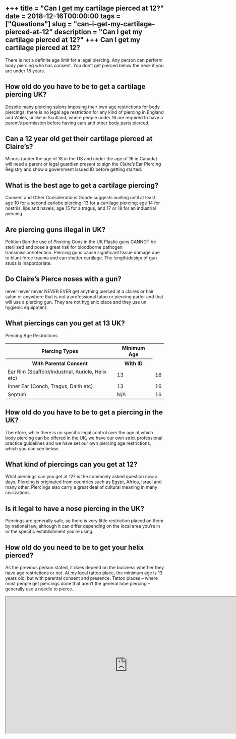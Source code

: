 +++
title = "Can I get my cartilage pierced at 12?"
date = 2018-12-16T00:00:00
tags = ["Questions"]
slug = "can-i-get-my-cartilage-pierced-at-12"
description = "Can I get my cartilage pierced at 12?"
+++
Can I get my cartilage pierced at 12?
-------------------------------------

There is not a definite age limit for a legal piercing. Any person can perform body piercing who has consent. You don’t get pierced below the neck if you are under 18 years.

How old do you have to be to get a cartilage piercing UK?
---------------------------------------------------------

Despite many piercing salons imposing their own age restrictions for body piercings, there is no legal age restriction for any kind of piercing in England and Wales, unlike in Scotland, where people under 16 are required to have a parent’s permission before having ears and other body parts pierced.

Can a 12 year old get their cartilage pierced at Claire’s?
----------------------------------------------------------

Minors (under the age of 18 in the US and under the age of 16 in Canada) will need a parent or legal guardian present to sign the Claire’s Ear Piercing Registry and show a government issued ID before getting started.

What is the best age to get a cartilage piercing?
-------------------------------------------------

Consent and Other Considerations Goode suggests waiting until at least age 10 for a second earlobe piercing; 13 for a cartilage piercing; age 14 for nostrils, lips and navels; age 15 for a tragus; and 17 or 18 for an industrial piercing.

Are piercing guns illegal in UK?
--------------------------------

Petition Ban the use of Piercing Guns in the UK Plastic guns CANNOT be sterilised and pose a great risk for bloodborne pathogen transmission/infection. Piercing guns cause significant tissue damage due to blunt force trauma and can shatter cartilage. The length/design of gun studs is inappropriate.

Do Claire’s Pierce noses with a gun?
------------------------------------

never never never NEVER EVER get anything pierced at a claires or hair salon or anywhere that is not a professional tatoo or piercing parlor and that will use a piercing gun. They are not hygienic place and they use un hygienic equipment.

What piercings can you get at 13 UK?
------------------------------------

Piercing Age Restrictions

<table><tr><th>Piercing Types</th><th>Minimum Age</th></tr><tr><th>With Parental Consent</th><th>With ID</th></tr><tr><td>Ear Rim (Scaffold/Industrial, Auricle, Helix etc)</td><td>13</td><td>16</td></tr><tr><td>Inner Ear (Conch, Tragus, Daith etc)</td><td>13</td><td>16</td></tr><tr><td>Septum</td><td>N/A</td><td>16</td></tr></table>

How old do you have to be to get a piercing in the UK?
------------------------------------------------------

Therefore, while there is no specific legal control over the age at which body piercing can be offered in the UK, we have our own strict professional practice guidelines and we have set our own piercing age restrictions, which you can see below.

What kind of piercings can you get at 12?
-----------------------------------------

What piercings can you get at 12? is the commonly asked question now a days, Piercing is originated from countries such as Egypt, Africa, Israel and many other. Piercings also carry a great deal of cultural meaning in many civilizations.

Is it legal to have a nose piercing in the UK?
----------------------------------------------

Piercings are generally safe, so there is very little restriction placed on them by national law, although it can differ depending on the local area you’re in or the specific establishment you’re using.

How old do you need to be to get your helix pierced?
----------------------------------------------------

As the previous person stated, it does depend on the business whether they have age restrictions or not. At my local tattoo place, the minimum age is 13 years old, but with parental consent and presence. Tattoo places – where most people get piercings done that aren’t the general lobe piercing – generally use a needle to pierce…

<iframe allow="accelerometer; autoplay; clipboard-write; encrypted-media; gyroscope; picture-in-picture" allowfullscreen="" class="__youtube_prefs__  epyt-is-override  no-lazyload" data-no-lazy="1" data-origheight="433" data-origwidth="770" data-skipgform_ajax_framebjll="" height="433" id="_ytid_13229" loading="lazy" src="https://www.youtube.com/embed/kRO4OXJvfN0?enablejsapi=1&autoplay=0&cc_load_policy=0&cc_lang_pref=&iv_load_policy=1&loop=0&modestbranding=0&rel=1&fs=1&playsinline=0&autohide=2&theme=dark&color=red&controls=1&" title="YouTube player" width="770"></iframe>
